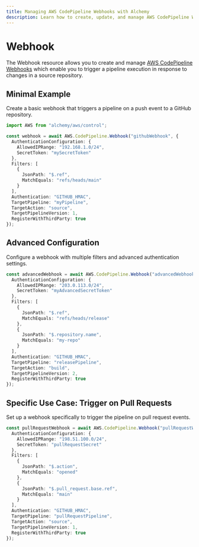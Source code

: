 ```yaml
---
title: Managing AWS CodePipeline Webhooks with Alchemy
description: Learn how to create, update, and manage AWS CodePipeline Webhooks using Alchemy Cloud Control.
---
```


# Webhook

The Webhook resource allows you to create and manage [AWS CodePipeline Webhooks](https://docs.aws.amazon.com/codepipeline/latest/userguide/) which enable you to trigger a pipeline execution in response to changes in a source repository.

## Minimal Example

Create a basic webhook that triggers a pipeline on a push event to a GitHub repository.

```ts
import AWS from "alchemy/aws/control";

const webhook = await AWS.CodePipeline.Webhook("githubWebhook", {
  AuthenticationConfiguration: {
    AllowedIPRange: "192.168.1.0/24",
    SecretToken: "mySecretToken"
  },
  Filters: [
    {
      JsonPath: "$.ref",
      MatchEquals: "refs/heads/main"
    }
  ],
  Authentication: "GITHUB_HMAC",
  TargetPipeline: "myPipeline",
  TargetAction: "source",
  TargetPipelineVersion: 1,
  RegisterWithThirdParty: true
});
```

## Advanced Configuration

Configure a webhook with multiple filters and advanced authentication settings.

```ts
const advancedWebhook = await AWS.CodePipeline.Webhook("advancedWebhook", {
  AuthenticationConfiguration: {
    AllowedIPRange: "203.0.113.0/24",
    SecretToken: "myAdvancedSecretToken"
  },
  Filters: [
    {
      JsonPath: "$.ref",
      MatchEquals: "refs/heads/release"
    },
    {
      JsonPath: "$.repository.name",
      MatchEquals: "my-repo"
    }
  ],
  Authentication: "GITHUB_HMAC",
  TargetPipeline: "releasePipeline",
  TargetAction: "build",
  TargetPipelineVersion: 2,
  RegisterWithThirdParty: true
});
```

## Specific Use Case: Trigger on Pull Requests

Set up a webhook specifically to trigger the pipeline on pull request events.

```ts
const pullRequestWebhook = await AWS.CodePipeline.Webhook("pullRequestWebhook", {
  AuthenticationConfiguration: {
    AllowedIPRange: "198.51.100.0/24",
    SecretToken: "pullRequestSecret"
  },
  Filters: [
    {
      JsonPath: "$.action",
      MatchEquals: "opened"
    },
    {
      JsonPath: "$.pull_request.base.ref",
      MatchEquals: "main"
    }
  ],
  Authentication: "GITHUB_HMAC",
  TargetPipeline: "pullRequestPipeline",
  TargetAction: "source",
  TargetPipelineVersion: 1,
  RegisterWithThirdParty: true
});
```